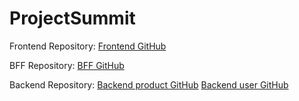 # ProjectSummit

Frontend Repository: [Frontend GitHub](https://github.com/AnsarMahir/ProjectSummit.git)  

BFF Repository: [BFF GitHub](https://github.com/AnsarMahir/SupplyLink_BFF.git)  

Backend Repository: [Backend product GitHub](https://github.com/AnsarMahir/SupplyLink-Product-Microservice.git)
                    [Backend user GitHub](https://github.com/AnsarMahir/SupplyLink-Product-Microservice.git)
